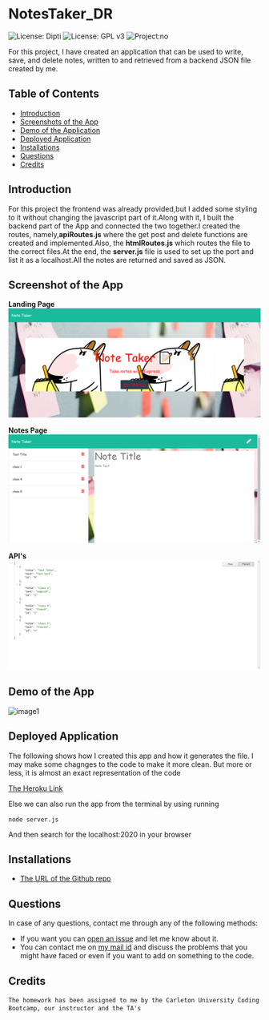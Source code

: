 # NotesTaker_DR
![License: Dipti](https://img.shields.io/badge/license-Dipti'sCode-yellow.svg)
![License: GPL v3](https://img.shields.io/badge/License-MIT-pink.svg)
![Project:no](https://img.shields.io/badge/Project-17-green.svg)



For this project, I have created an application that can be used to write, save, and delete notes, written to and retrieved from a backend JSON file created by me.

## Table of Contents
* [Introduction](#introduction)
* [Screenshots of the App](#scr)
* [Demo of the Application](#demo)
* [Deployed Application](#web)
* [Installations](#installations)
* [Questions](#ques)
* [Credits](#credits)

 ## Introduction 
 For this project the frontend was already provided,but I added some styling to it without changing the javascript part of it.Along with it, I built the backend part of the App and connected the two together.I created the routes, namely,__apiRoutes.js__  where the get post and delete functions are created and implemented.Also, the __htmlRoutes.js__ which routes the file to the correct files.At the end, the __server.js__ file is used to set up the port and list it as a localhost.All the notes are returned and saved as JSON.


 ## Screenshot of the App
 
 __Landing Page__
 ![image2](public/assets/LandingPage.png)
 
 __Notes Page__
  ![image3](public/assets/Notespage.png)
  
  __API's__
  ![image4](public/assets/api.png)
 
 ## Demo of the App
 ![image1](public/assets/teamnotes.gif)

 ## Deployed Application
 The following shows how I created this app and how it generates the file. I may make some chagnges to the code to make it more clean. But more or less, it is almost an exact representation of the code

 [The Heroku Link](https://notetakerdr.herokuapp.com/)
 
 Else we can also run the app from the terminal by using running 
 
 ```
node server.js
```
And then search for the localhost:2020 in your browser
 

 
 ## Installations
   * [The URL of the Github repo](https://github.com/Dipti2021/NotesTaker_DR)
   

 ## Questions
In case of any questions, contact me through any of the following methods:
 * If you want you can [open an issue](https://github.com/Dipti2021/NotesTaker_DR/issues) and let me know about it.
 * You can contact me on [my  mail id](mailto:dipti.raina@gmail.com) and discuss the problems that you might have faced or even if you want to add on something to the code.


    
 ## Credits
    The homework has been assigned to me by the Carleton University Coding Bootcamp, our instructor and the TA's

